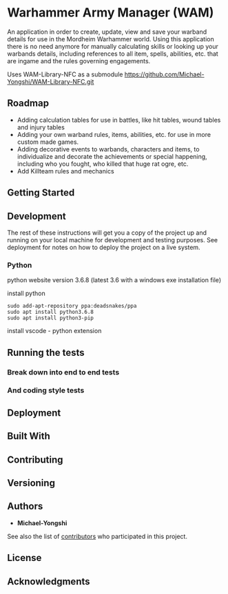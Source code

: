 # Warhammer Army Manager (WAM)

An application in order to create, update, view and save your warband details for use in the Mordheim Warhammer world. Using this application there is no need anymore for manually calculating skills or looking up your warbands details, including references to all item, spells, abilities, etc. that are ingame and the rules governing engagements.

Uses WAM-Library-NFC as a submodule https://github.com/Michael-Yongshi/WAM-Library-NFC.git

## Roadmap
- Adding calculation tables for use in battles, like hit tables, wound tables and injury tables
- Adding your own warband rules, items, abilities, etc. for use in more custom made games.
- Adding decorative events to warbands, characters and items, to individualize and decorate the achievements or special happening, including who you fought, who killed that huge rat ogre, etc.
- Add Killteam rules and mechanics

## Getting Started

## Development

The rest of these instructions will get you a copy of the project up and running on your local machine for development and testing purposes. See deployment for notes on how to deploy the project on a live system.

### Python
python website version 3.6.8 (latest 3.6 with a windows exe installation file)

install python
```
sudo add-apt-repository ppa:deadsnakes/ppa
sudo apt install python3.6.8
sudo apt install python3-pip
```
install vscode - python extension


## Running the tests



### Break down into end to end tests



### And coding style tests



## Deployment



## Built With



## Contributing



## Versioning



## Authors

* **Michael-Yongshi** 

See also the list of [contributors](https://github.com/your/project/contributors) who participated in this project.

## License



## Acknowledgments
